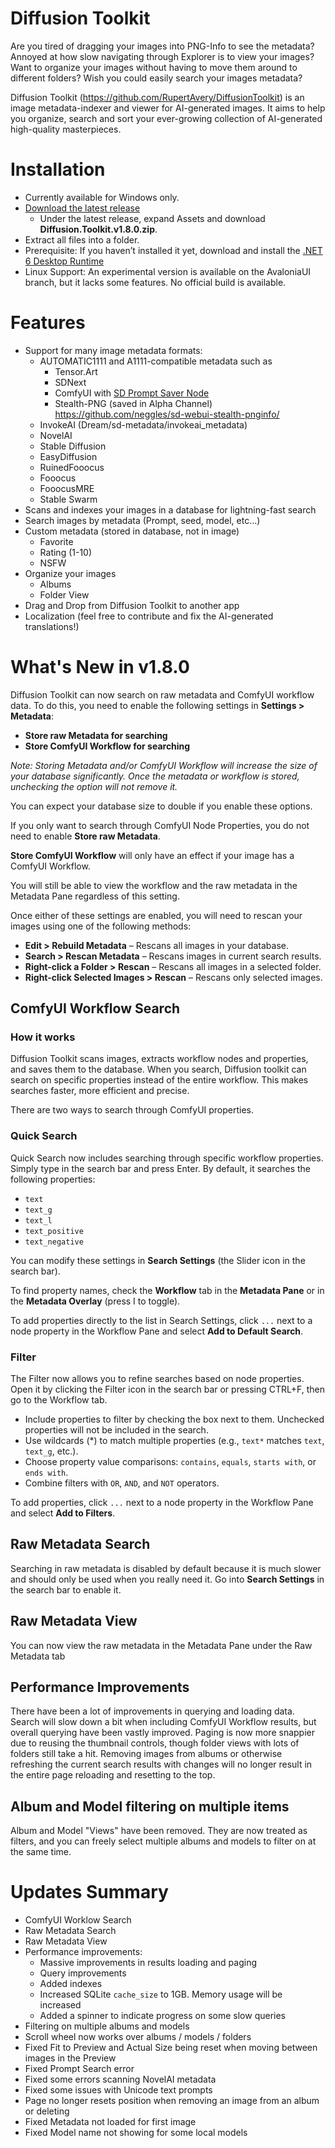 # Diffusion Toolkit

Are you tired of dragging your images into PNG-Info to see the metadata?  Annoyed at how slow navigating through Explorer is to view your images? Want to organize your images without having to move them around to different folders? Wish you could easily search your images metadata? 

Diffusion Toolkit (https://github.com/RupertAvery/DiffusionToolkit) is an image metadata-indexer and viewer for AI-generated images. It aims to help you organize, search and sort your ever-growing collection of AI-generated high-quality masterpieces.

# Installation

* Currently available for Windows only.
* [Download the latest release](https://github.com/RupertAvery/DiffusionToolkit/releases/latest
) 
    * Under the latest release, expand Assets and download **Diffusion.Toolkit.v1.8.0.zip**.
* Extract all files into a folder.
* Prerequisite: If you haven’t installed it yet, download and install the [.NET 6 Desktop Runtime](https://dotnet.microsoft.com/en-us/download/dotnet/6.0)
* Linux Support: An experimental version is available on the AvaloniaUI branch, but it lacks some features. No official build is available.

# Features

* Support for many image metadata formats:
   * AUTOMATIC1111 and A1111-compatible metadata such as
      * Tensor.Art
      * SDNext
      * ComfyUI with [SD Prompt Saver Node](https://github.com/receyuki/comfyui-prompt-reader-node)
      * Stealth-PNG (saved in Alpha Channel) https://github.com/neggles/sd-webui-stealth-pnginfo/
   * InvokeAI (Dream/sd-metadata/invokeai_metadata)
   * NovelAI
   * Stable Diffusion
   * EasyDiffusion
   * RuinedFooocus
   * Fooocus
   * FooocusMRE
   * Stable Swarm
* Scans and indexes your images in a database for lightning-fast search
* Search images by metadata (Prompt, seed, model, etc...)
* Custom metadata (stored in database, not in image) 
    * Favorite
    * Rating (1-10)
    * NSFW
* Organize your images 
    * Albums
    * Folder View
* Drag and Drop from Diffusion Toolkit to another app
* Localization (feel free to contribute and fix the AI-generated translations!)

# What's New in v1.8.0

Diffusion Toolkit can now search on raw metadata and ComfyUI workflow data. To do this, you need to enable the following settings in **Settings > Metadata**:

* **Store raw Metadata for searching**
* **Store ComfyUI Workflow for searching**

*Note: Storing Metadata and/or ComfyUI Workflow will increase the size of your database significantly.  Once the metadata or workflow is stored, unchecking the option will not remove it.*

You can expect your database size to double if you enable these options.

If you only want to search through ComfyUI Node Properties, you do not need to enable **Store raw Metadata**.

**Store ComfyUI Workflow** will only have an effect if your image has a ComfyUI Workflow.

You will still be able to view the workflow and the raw metadata in the Metadata Pane regardless of this setting.

Once either of these settings are enabled, you will need to rescan your images using one of the following methods:

* **Edit > Rebuild Metadata** – Rescans all images in your database.
* **Search > Rescan Metadata** – Rescans images in current search results.
* **Right-click a Folder > Rescan** – Rescans all images in a selected folder.
* **Right-click Selected Images > Rescan** – Rescans only selected images.

## ComfyUI Workflow Search

### How it works

Diffusion Toolkit scans images, extracts workflow nodes and properties, and saves them to the database. When you search, Diffusion toolkit can search on specific properties instead of the entire workflow. This makes searches faster, more efficient and precise.

There are two ways to search through ComfyUI properties.

### Quick Search

Quick Search now includes searching through specific workflow properties. Simply type in the search bar and press Enter. By default, it searches the following properties:

* `text`
* `text_g`
* `text_l`
* `text_positive`
* `text_negative`

You can modify these settings in **Search Settings** (the Slider icon in the search bar). 

To find property names, check the **Workflow** tab in the **Metadata Pane** or in the **Metadata Overlay** (press I to toggle). 

To add properties directly to the list in Search Settings, click `...` next to a node property in the Workflow Pane and select **Add to Default Search**.

### Filter

The Filter now allows you to refine searches based on node properties. Open it by clicking the Filter icon in the search bar or pressing CTRL+F, then go to the Workflow tab.

* Include properties to filter by checking the box next to them. Unchecked properties will not be included in the search.
* Use wildcards (\*) to match multiple properties (e.g., `text*` matches `text`, `text_g`, etc.).
* Choose property value comparisons: `contains`, `equals`, `starts with`, or `ends with`.
* Combine filters with `OR`, `AND`, and `NOT` operators.

To add properties, click `...` next to a node property in the Workflow Pane and select **Add to Filters**.

## Raw Metadata Search

Searching in raw metadata is disabled by default because it is much slower and should only be used when you really need it.  Go into **Search Settings** in the search bar to enable it.

## Raw Metadata View

You can now view the raw metadata in the Metadata Pane under the Raw Metadata tab

## Performance Improvements

There have been a lot of improvements in querying and loading data. Search will slow down a bit when including ComfyUI Workflow results, but overall querying have been vastly improved.  Paging is now more snappier due to reusing the thumbnail controls, though folder views with lots of folders still take a hit. Removing images from albums or otherwise refreshing the current search results with changes will no longer result in the entire page reloading and resetting to the top.

## Album and Model filtering on multiple items

Album and Model "Views" have been removed. They are now treated as filters, and you can freely select multiple albums and models to filter on at the same time.

# Updates Summary

* ComfyUI Worklow Search
* Raw Metadata Search
* Raw Metadata View
* Performance improvements:
   * Massive improvements in results loading and paging 
   * Query improvements
   * Added indexes
   * Increased SQLite `cache_size` to 1GB. Memory usage will be increased
   * Added a spinner to indicate progress on some slow queries
* Filtering on multiple albums and models
* Scroll wheel now works over albums / models / folders
* Fixed Fit to Preview and Actual Size being reset when moving between images in the Preview
* Fixed Prompt Search error
* Fixed some errors scanning NovelAI metadata
* Fixed some issues with Unicode text prompts
* Page no longer resets position when removing an image from an album or deleting
* Fixed Metadata not loaded for first image
* Fixed Model name not showing for some local models